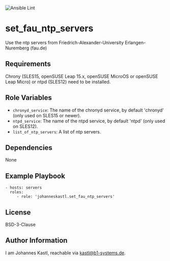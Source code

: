 ![Ansible Lint](https://github.com/johanneskastl/ansible-role-set_fau_ntp_servers/workflows/Ansible%20Lint/badge.svg)

set_fau_ntp_servers
=========

Use the ntp servers from Friedrich-Alexander-University Erlangen-Nuremberg (fau.de)

Requirements
------------

Chrony (SLES15, openSUSE Leap 15.x, openSUSE MicroOS or openSUSE Leap Micro) or ntpd (SLES12) need to be installed.

Role Variables
--------------

- `chronyd_service`: The name of the chronyd service, by default 'chronyd' (only used on SLES15 or newer).
- `ntpd_service`: The name of the ntpd service, by default 'ntpd' (only used on SLES12).
- `list_of_ntp_servers`: A list of ntp servers.

Dependencies
------------

None

Example Playbook
----------------

    - hosts: servers
      roles:
         - role: 'johanneskastl.set_fau_ntp_servers'

License
-------

BSD-3-Clause

Author Information
------------------

I am Johannes Kastl, reachable via kastl@b1-systems.de.
